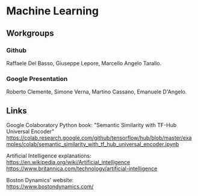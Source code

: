 # Machine Learning

## Workgroups

### Github
Raffaele Del Basso, Giuseppe Lepore, Marcello Angelo Tarallo.

### Google Presentation
Roberto Clemente, Simone Verna, Martino Cassano, Emanuele D'Angelo.


## Links

Google Colaboratory Python book: "Semantic Similarity with TF-Hub Universal Encoder"
https://colab.research.google.com/github/tensorflow/hub/blob/master/examples/colab/semantic_similarity_with_tf_hub_universal_encoder.ipynb

Artificial Intelligence explanations:<br>
https://en.wikipedia.org/wiki/Artificial_intelligence<br>
https://www.britannica.com/technology/artificial-intelligence

Boston Dynamics' website:<br>
https://www.bostondynamics.com/
